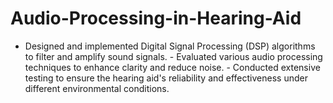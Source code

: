 # Audio-Processing-in-Hearing-Aid
   - Designed and implemented Digital Signal Processing (DSP) algorithms to filter and amplify sound signals.    - Evaluated various audio processing techniques to enhance clarity and reduce noise.    - Conducted extensive testing to ensure the hearing aid's reliability and effectiveness under different environmental conditions.
